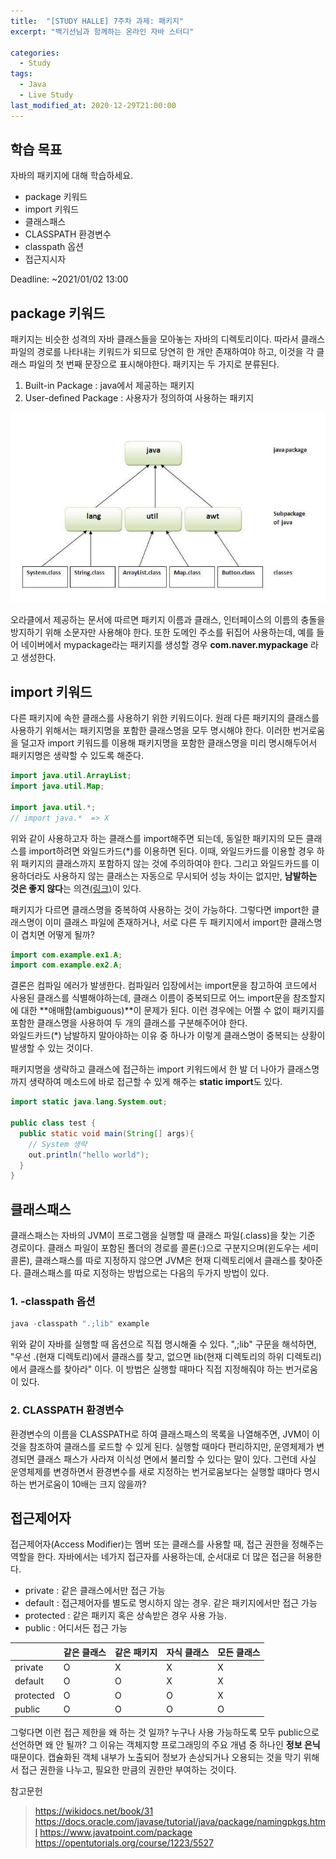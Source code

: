 ```yaml
---
title:  "[STUDY HALLE] 7주차 과제: 패키지"
excerpt: "백기선님과 함께하는 온라인 자바 스터디"

categories:
  - Study
tags:
  - Java
  - Live Study
last_modified_at: 2020-12-29T21:00:00
---
```

## 학습 목표
자바의 패키지에 대해 학습하세요.

- package 키워드
- import 키워드
- 클래스패스
- CLASSPATH 환경변수
- classpath 옵션
- 접근지시자

Deadline: ~2021/01/02 13:00

## package 키워드
패키지는 비슷한 성격의 자바 클래스들을 모아놓는 자바의 디렉토리이다. 따라서 클래스 파일의 경로를 나타내는 키워드가 되므로 당연히 한 개만 존재하여야 하고, 이것을 각 클래스 파일의 첫 번째 문장으로 표시해야한다.
패키지는 두 가지로 분류된다.

1. Built-in Package : java에서 제공하는 패키지
1. User-defined Package : 사용자가 정의하여 사용하는 패키지

![](/assets/images/live-study/package1.png)
 
오라클에서 제공하는 문서에 따르면 패키지 이름과 클래스, 인터페이스의 이름의 충돌을 방지하기 위해 소문자만 사용해야 한다. 또한 도메인 주소를 뒤집어 사용하는데, 예를 들어 네이버에서 mypackage라는 패키지를 생성할 경우 **com.naver.mypackage** 라고 생성한다. 

## import 키워드
다른 패키지에 속한 클래스를 사용하기 위한 키워드이다. 원래 다른 패키지의 클래스를 사용하기 위해서는 패키지명을 포함한 클래스명을 모두 명시해야 한다. 이러한 번거로움을 덜고자 import 키워드를 이용해 패키지명을 포함한 클래스명을 미리 명시해두어서 패키지명은 생략할 수 있도록 해준다. 

```java
import java.util.ArrayList;
import java.util.Map;

import java.util.*;
// import java.*  => X
```
위와 같이 사용하고자 하는 클래스를 import해주면 되는데, 동일한 패키지의 모든 클래스를 import하려면 와일드카드(*)를 이용하면 된다. 이때, 와일드카드를 이용할 경우 하위 패키지의 클래스까지 포함하지 않는 것에 주의하여야 한다. 그리고 와일드카드를 이용하더라도 사용하지 않는 클래스는 자동으로 무시되어 성능 차이는 없지만, **남발하는 것은 좋지 않다**는 의견[(링크)](https://stackoverflow.com/questions/187453/import-package-vs-import-package-specifictype)이 있다.


패키지가 다르면 클래스명을 중복하여 사용하는 것이 가능하다. 그렇다면 import한 클래스명이 이미 클래스 파일에 존재하거나, 서로 다른 두 패키지에서 import한 클래스명이 겹치면 어떻게 될까?
```java
import com.example.ex1.A;
import com.example.ex2.A;
```
결론은 컴파일 에러가 발생한다. 컴파일러 입장에서는 import문을 참고하여 코드에서 사용된 클래스를 식별해야하는데, 클래스 이름이 중복되므로 어느 import문을 참조할지에 대한 **애매함(ambiguous)**이 문제가 된다. 이런 경우에는 어쩔 수 없이 패키지를 포함한 클래스명을 사용하여 두 개의 클래스를 구분해주어야 한다.  
와일드카드(*) 남발하지 말아야하는 이유 중 하나가 이렇게 클래스명이 중복되는 상황이 발생할 수 있는 것이다.

패키지명을 생략하고 클래스에 접근하는 import 키워드에서 한 발 더 나아가 클래스명까지 생략하여 메소드에 바로 접근할 수 있게 해주는 **static import**도 있다.

```java
import static java.lang.System.out;

public class test {
  public static void main(String[] args){
    // System 생략
    out.println("hello world");
  }
}
```

## 클래스패스
클래스패스는 자바의 JVM이 프로그램을 실행할 때 클래스 파일(.class)을 찾는 기준 경로이다. 클래스 파일이 포함된 폴더의 경로를 콜론(:)으로 구분지으며(윈도우는 세미콜론), 클래스패스를 따로 지정하지 않으면 JVM은 현재 디렉토리에서 클래스를 찾아준다. 클래스패스를 따로 지정하는 방법으로는 다음의 두가지 방법이 있다.

### 1. -classpath 옵션

```java
java -classpath ".;lib" example 
```
위와 같이 자바를 실행할 때 옵션으로 직접 명시해줄 수 있다. ",;lib" 구문을 해석하면, "우선 .(현재 디렉토리)에서 클래스를 찾고, 없으면 lib(현재 디렉토리의 하위 디렉토리)에서 클래스를 찾아라" 이다. 이 방법은 실행할 때마다 직접 지정해줘야 하는 번거로움이 있다.

### 2. CLASSPATH 환경변수
환경변수의 이름을 CLASSPATH로 하여 클래스패스의 목록을 나열해주면, JVM이 이것을 참조하여 클래스를 로드할 수 있게 된다. 실행할 때마다 편리하지만, 운영체제가 변경되면 클래스 패스가 사라져 이식성 면에서 불리할 수 있다는 말이 있다. 그런데 사실 운영체제를 변경하면서 환경변수를 새로 지정하는 번거로움보다는 실행할 떄마다 명시하는 번거로움이 10배는 크지 않을까?

## 접근제어자
접근제어자(Access Modifier)는 멤버 또는 클래스를 사용할 때, 접근 권한을 정해주는 역할을 한다. 자바에서는 네가지 접근자를 사용하는데, 순서대로 더 많은 접근을 허용한다.

- private : 같은 클래스에서만 접근 가능
- default : 접근제어자를 별도로 명시하지 않는 경우. 같은 패키지에서만 접근 가능
- protected : 같은 패키지 혹은 상속받은 경우 사용 가능.
- public : 어디서든 접근 가능

| |같은 클래스 | 같은 패키지| 자식 클래스 | 모든 클래스 |
|---|---|---|---|---|
|private| O | X | X | X |
|default| O | O | X | X |
|protected| O | O | O | X |
|public| O | O | O | O |

그렇다면 이런 접근 제한을 왜 하는 것 일까? 누구나 사용 가능하도록 모두 public으로 선언하면 왜 안 될까? 그 이유는 객체지향 프로그래밍의 주요 개념 중 하나인 **정보 은닉**때문이다. 캡슐화된 객체 내부가 노출되어 정보가 손상되거나 오용되는 것을 막기 위해서 접근 권한을 나누고, 필요한 만큼의 권한만 부여하는 것이다.


참고문헌
>https://wikidocs.net/book/31
https://docs.oracle.com/javase/tutorial/java/package/namingpkgs.html
https://www.javatpoint.com/package
https://opentutorials.org/course/1223/5527